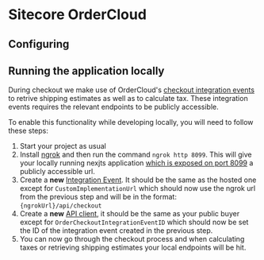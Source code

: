 # Sitecore OrderCloud

## Configuring 

## Running the application locally

During checkout we make use of OrderCloud's [checkout integration events](https://ordercloud.io/knowledge-base/order-checkout-integration) to retrive shipping estimates as well as to calculate tax. These integration events requires the relevant endpoints to be publicly accessible.

To enable this functionality while developing locally, you will need to follow these steps:

1. Start your project as usual
2. Install [ngrok](https://ngrok.com/) and then run the command `ngrok http 8099`. This will give your locally running nexjts application [which is exposed on port 8099](../docker-compose.override.yml#L43) a publicly accessible url. 
3. Create a **new** [Integration Event](https://ordercloud.io/api-reference/seller/integration-events/create). It should be the same as the hosted one except for `CustomImplementationUrl` which should now use the ngrok url from the previous step and will be in the format: `{ngrokUrl}/api/checkout`
4. Create a **new** [API client](https://ordercloud.io/api-reference/seller/api-clients/create), it should be the same as your public buyer except for `OrderCheckoutIntegrationEventID` which should now be set the ID of the integration event created in the previous step.
5. You can now go through the checkout process and when calculating taxes or retrieving shipping estimates your local endpoints will be hit.